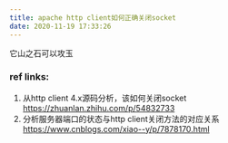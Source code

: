 ```yaml
---
title: apache http client如何正确关闭socket
date: 2020-11-19 17:33:26
---
```


它山之石可以攻玉

### ref links:

1. 从http client 4.x源码分析，该如何关闭socket
   https://zhuanlan.zhihu.com/p/54832733
2. 分析服务器端口的状态与http client关闭方法的对应关系
   https://www.cnblogs.com/xiao--y/p/7878170.html

